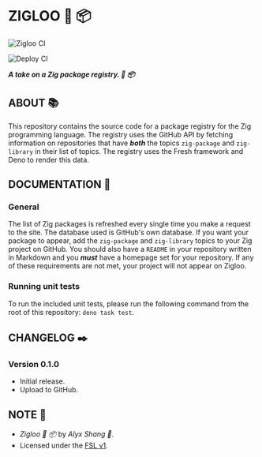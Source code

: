 # ZIGLOO :lizard: :package:

![Zigloo CI](https://github.com/alyxshang/zigloo/actions/workflows/deno.yml/badge.svg)

![Deploy CI](https://github.com/alyxshang/zigloo/actions/workflows/deploy.yml/badge.svg)

***A take on a Zig package registry.  :lizard: :package:***

## ABOUT :books:

This repository contains the source code for a package registry for the Zig programming language.
The registry uses the GitHub API by fetching information on repositories that have ***both*** the topics
`zig-package` and `zig-library` in their list of topics. The registry uses the Fresh framework and Deno to render
this data.

## DOCUMENTATION :book:

### General

The list of Zig packages is refreshed every single time you make a request to the 
site. The database used is GitHub's own database. If you want your package to appear,
add the `zig-package` and `zig-library` topics to your Zig project on GitHub. You should also have a `README` in your repository written in Markdown and you ***must*** have a homepage set for your repository. If any of these requirements are not met, your project will not appear on Zigloo.

### Running unit tests

To run the included unit tests, please run the following command from
the root of this repository: `deno task test`.

## CHANGELOG :black_nib:

### Version 0.1.0

- Initial release.
- Upload to GitHub.

## NOTE :scroll:

- *Zigloo :lizard: :package:* by *Alyx Shang :black_heart:*.
- Licensed under the [FSL v1](https://github.com/alyxshang/fair-software-license).
